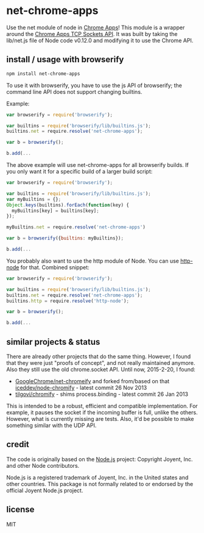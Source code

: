 # net-chrome-apps
Use the net module of node in [Chrome Apps](https://developer.chrome.com/apps)!
This module is a wrapper around the [Chrome Apps TCP Sockets API](https://developer.chrome.com/apps/sockets_tcp).
It was built by taking the lib/net.js file of Node code v0.12.0 and modifying it
to use the Chrome API.

## install / usage with browserify

```bash
npm install net-chrome-apps
```

To use it with browserify, you have to use the js API of browserify;
the command line API does not support changing builtins.

Example:

```js
var browserify = require('browserify');

var builtins = require('browserify/lib/builtins.js');
builtins.net = require.resolve('net-chrome-apps');

var b = browserify();

b.add(...
```

The above example will use net-chrome-apps for all browserify builds.
If you only want it for a specific build of a larger build script:

```js
var browserify = require('browserify');

var builtins = require('browserify/lib/builtins.js');
var myBuiltins = {};
Object.keys(builtins).forEach(function(key) {
  myBuiltins[key] = builtins[key];
});

myBuiltins.net = require.resolve('net-chrome-apps')

var b = browserify({builtins: myBuiltins});

b.add(...
```

You probably also want to use the http module of Node. You can use
[http-node](https://www.npmjs.com/package/http-node) for that. Combined snippet:

```js
var browserify = require('browserify');

var builtins = require('browserify/lib/builtins.js');
builtins.net = require.resolve('net-chrome-apps');
builtins.http = require.resolve('http-node');

var b = browserify();

b.add(...
```

## similar projects & status

There are already other projects that do the same thing. However, I found that
they were just "proofs of concept", and not really maintained anymore. Also they
still use the old chrome.socket API. Until now, 2015-2-20, I found:

- [GoogleChrome/net-chromeify](https://github.com/GoogleChrome/net-chromeify) and forked from/based on that [iceddev/node-chromify](https://github.com/iceddev/node-chromify) - latest commit 26 Nov 2013
- [tilgovi/chromify](https://github.com/tilgovi/chromify) - shims process.binding - latest commit 26 Jan 2013

This is intended to be a robust, efficient and compatible implementation. For example, it
pauses the socket if the incoming buffer is full, unlike the others. However,
what is currently missing are tests. Also, it'd be possible to make something
similar with the UDP API.

## credit

The code is originally based on the [Node.js](http://nodejs.org) project:
Copyright Joyent, Inc. and other Node contributors.

Node.js is a registered trademark of Joyent, Inc. in the United states and other countries. This
package is not formally related to or endorsed by the official Joyent Node.js project.

## license

MIT
